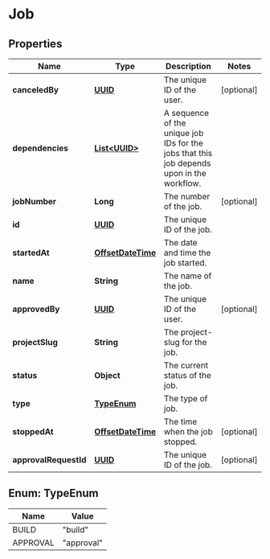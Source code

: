 

# Job

## Properties

Name | Type | Description | Notes
------------ | ------------- | ------------- | -------------
**canceledBy** | [**UUID**](UUID.md) | The unique ID of the user. |  [optional]
**dependencies** | [**List&lt;UUID&gt;**](UUID.md) | A sequence of the unique job IDs for the jobs that this job depends upon in the workflow. | 
**jobNumber** | **Long** | The number of the job. |  [optional]
**id** | [**UUID**](UUID.md) | The unique ID of the job. | 
**startedAt** | [**OffsetDateTime**](OffsetDateTime.md) | The date and time the job started. | 
**name** | **String** | The name of the job. | 
**approvedBy** | [**UUID**](UUID.md) | The unique ID of the user. |  [optional]
**projectSlug** | **String** | The project-slug for the job. | 
**status** | **Object** | The current status of the job. | 
**type** | [**TypeEnum**](#TypeEnum) | The type of job. | 
**stoppedAt** | [**OffsetDateTime**](OffsetDateTime.md) | The time when the job stopped. |  [optional]
**approvalRequestId** | [**UUID**](UUID.md) | The unique ID of the job. |  [optional]



## Enum: TypeEnum

Name | Value
---- | -----
BUILD | &quot;build&quot;
APPROVAL | &quot;approval&quot;



